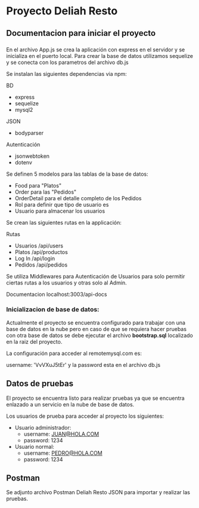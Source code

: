 # Proyecto Deliah Resto
## Documentacion para iniciar el proyecto

###

En el archivo App.js se crea la aplicación con express en el servidor y se inicializa en el puerto local. Para crear la base de datos utilizamos sequelize y se conecta con los parametros del archivo db.js

Se instalan las siguientes dependencias via npm:

BD
- express
- sequelize
- mysql2

JSON
- bodyparser 

Autenticación 
- jsonwebtoken
- dotenv

Se definen 5 modelos para las tablas de la base de datos:

- Food para "Platos"
- Order para las "Pedidos" 
- OrderDetail para el detalle completo de los Pedidos
- Rol para definir que tipo de usuario es
- Usuario para almacenar los usuarios 

Se crean las siguientes rutas en la applicación:

Rutas 
- Usuarios /api/users
- Platos  /api/productos
- Log In  /api/login
- Pedidos  /api/pedidos

Se utiliza Middlewares para Autenticación de Usuarios para solo permitir ciertas rutas a los usuarios y otras solo al Admin.

Documentacion localhost:3003/api-docs

### Inicializacion de base de datos:
Actualmente el proyecto se encuentra configurado para trabajar con una base de datos en la nube pero en caso de que se requiera hacer pruebas con otra base de datos se debe ejecutar el archivo **bootstrap.sql** localizado en la raiz del proyecto.

La configuración para acceder al remotemysql.com es: 

username: 'VvVXuJ5tEr'
y la password esta en el archivo db.js


## Datos de pruebas

El proyecto se encuentra listo para realizar pruebas ya que se encuentra enlazado a un servicio en la nube de base de datos.

Los usuarios de prueba para acceder al proyecto los siguientes:
- Usuario administrador: 
    - username: JUAN@HOLA.COM
    - password: 1234
- Usuario normal:
    - username: PEDRO@HOLA.COM
    - password: 1234

## Postman
Se adjunto archivo Postman Deliah Resto JSON para importar y realizar las pruebas.  